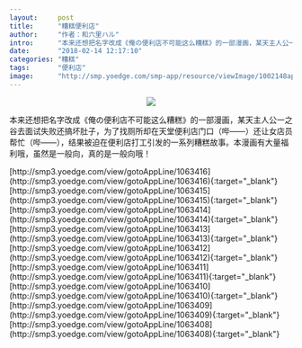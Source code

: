 ```yaml
---
layout:     post
title:      "糟糕便利店"
author:     "作者：和六里ハル"
intro:      "本来还想把名字改成《俺の便利店不可能这么糟糕》的一部漫画，某天主人公一之谷去面试失败还搞坏肚子，为了找厕所却在天堂便利店门口（哔——）还让女店员帮忙（哔——），结果被迫在便利店打工引发的一系列糟糕故事。本漫画有大量福利哦，虽然是一般向，真的是一般向哦！"
date:       "2018-02-14 12:17:10"
categories: "糟糕"
tags:       "便利店"
image:      "http://smp.yoedge.com/smp-app/resource/viewImage/1002148appline.png"
---
```

<div style="text-align: center">
<p><img src="http://smp.yoedge.com/smp-app/resource/viewImage/1002148appline.png"/></p>
</div>
<p class="post-meta">
<span>本来还想把名字改成《俺の便利店不可能这么糟糕》的一部漫画，某天主人公一之谷去面试失败还搞坏肚子，为了找厕所却在天堂便利店门口（哔——）还让女店员帮忙（哔——），结果被迫在便利店打工引发的一系列糟糕故事。本漫画有大量福利哦，虽然是一般向，真的是一般向哦！</span>
</p>
[http://smp3.yoedge.com/view/gotoAppLine/1063416](http://smp3.yoedge.com/view/gotoAppLine/1063416){:target="_blank"}
[http://smp3.yoedge.com/view/gotoAppLine/1063415](http://smp3.yoedge.com/view/gotoAppLine/1063415){:target="_blank"}
[http://smp3.yoedge.com/view/gotoAppLine/1063414](http://smp3.yoedge.com/view/gotoAppLine/1063414){:target="_blank"}
[http://smp3.yoedge.com/view/gotoAppLine/1063413](http://smp3.yoedge.com/view/gotoAppLine/1063413){:target="_blank"}
[http://smp3.yoedge.com/view/gotoAppLine/1063412](http://smp3.yoedge.com/view/gotoAppLine/1063412){:target="_blank"}
[http://smp3.yoedge.com/view/gotoAppLine/1063411](http://smp3.yoedge.com/view/gotoAppLine/1063411){:target="_blank"}
[http://smp3.yoedge.com/view/gotoAppLine/1063410](http://smp3.yoedge.com/view/gotoAppLine/1063410){:target="_blank"}
[http://smp3.yoedge.com/view/gotoAppLine/1063409](http://smp3.yoedge.com/view/gotoAppLine/1063409){:target="_blank"}
[http://smp3.yoedge.com/view/gotoAppLine/1063408](http://smp3.yoedge.com/view/gotoAppLine/1063408){:target="_blank"}


